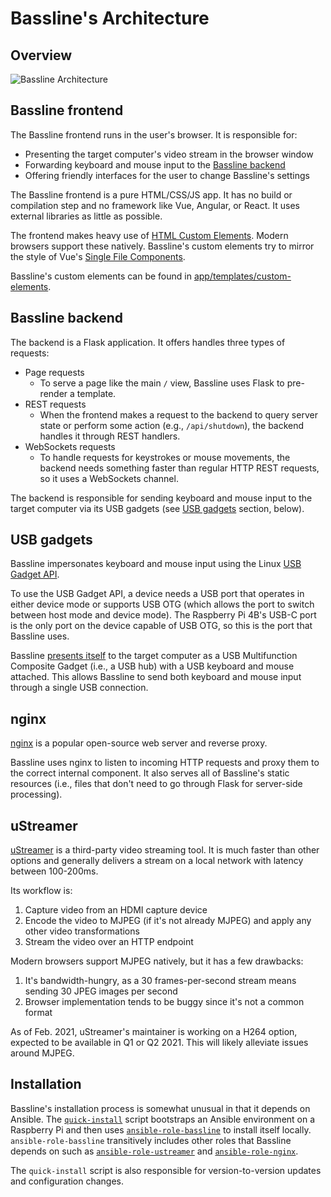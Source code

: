 # Bassline's Architecture

## Overview

![Bassline Architecture](https://docs.google.com/drawings/d/e/2PACX-1vR48PdVelUodnzk7az1FE4pNX4WK3l3YRas8Ty8fnE-2qE-DN5AYXsHD26F4OJgmGSZkmGGJgs0RvpT/pub?w=903&amp;h=792)

## Bassline frontend

The Bassline frontend runs in the user's browser. It is responsible for:

* Presenting the target computer's video stream in the browser window
* Forwarding keyboard and mouse input to the [Bassline backend](#bassline-backend)
* Offering friendly interfaces for the user to change Bassline's settings

The Bassline frontend is a pure HTML/CSS/JS app. It has no build or compilation step and no framework like Vue, Angular, or React. It uses external libraries as little as possible.

The frontend makes heavy use of [HTML Custom Elements](https://css-tricks.com/creating-a-custom-element-from-scratch/). Modern browsers support these natively. Bassline's custom elements try to mirror the style of Vue's [Single File Components](https://vuejs.org/v2/guide/single-file-components.html).

Bassline's custom elements can be found in [app/templates/custom-elements](./app/templates/custom-elements).

## Bassline backend

The backend is a Flask application. It offers handles three types of requests:

* Page requests
  * To serve a page like the main `/` view, Bassline uses Flask to pre-render a template.
* REST requests
  * When the frontend makes a request to the backend to query server state or perform some action (e.g., `/api/shutdown`), the backend handles it through REST handlers.
* WebSockets requests
  * To handle requests for keystrokes or mouse movements, the backend needs something faster than regular HTTP REST requests, so it uses a WebSockets channel.

The backend is responsible for sending keyboard and mouse input to the target computer via its USB gadgets (see [USB gadgets](#usb-gadgets) section, below).

## USB gadgets

Bassline impersonates keyboard and mouse input using the Linux [USB Gadget API](https://www.kernel.org/doc/html/v4.13/driver-api/usb/gadget.html).

To use the USB Gadget API, a device needs a USB port that operates in either device mode or supports USB OTG (which allows the port to switch between host mode and device mode). The Raspberry Pi 4B's USB-C port is the only port on the device capable of USB OTG, so this is the port that Bassline uses.

Bassline [presents itself](https://github.com/bassline/ansible-role-bassline/blob/594be69c86fcdeaa9488690b2aef951acaf3bf64/files/init-usb-gadget) to the target computer as a USB Multifunction Composite Gadget (i.e., a USB hub) with a USB keyboard and mouse attached. This allows Bassline to send both keyboard and mouse input through a single USB connection.

## nginx

[nginx](https://nginx.org/) is a popular open-source web server and reverse proxy.

Bassline uses nginx to listen to incoming HTTP requests and proxy them to the correct internal component. It also serves all of Bassline's static resources (i.e., files that don't need to go through Flask for server-side processing).

## uStreamer

[uStreamer](https://github.com/pikvm/ustreamer) is a third-party video streaming tool. It is much faster than other options and generally delivers a stream on a local network with latency between 100-200ms.

Its workflow is:

1. Capture video from an HDMI capture device
1. Encode the video to MJPEG (if it's not already MJPEG) and apply any other video transformations
1. Stream the video over an HTTP endpoint

Modern browsers support MJPEG natively, but it has a few drawbacks:

1. It's bandwidth-hungry, as a 30 frames-per-second stream means sending 30 JPEG images per second
1. Browser implementation tends to be buggy since it's not a common format

As of Feb. 2021, uStreamer's maintainer is working on a H264 option, expected to be available in Q1 or Q2 2021. This will likely alleviate issues around MJPEG.

## Installation

Bassline's installation process is somewhat unusual in that it depends on Ansible. The [`quick-install`](./quick-install) script bootstraps an Ansible environment on a Raspberry Pi and then uses [`ansible-role-bassline`](https://github.com/bassline/ansible-role-bassline) to install itself locally. `ansible-role-bassline` transitively includes other roles that Bassline depends on such as [`ansible-role-ustreamer`](https://github.com/adrian-griffin/ansible-role-ustreamer) and [`ansible-role-nginx`](https://github.com/geerlingguy/ansible-role-nginx).

The `quick-install` script is also responsible for version-to-version updates and configuration changes.
